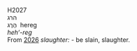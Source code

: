 H2027  
הרג  
הֶרֶג ‎ hereg  
*heh‘-reg*  
From [2026](h2026) *slaughter: -* be slain, slaughter.  
